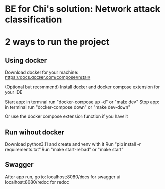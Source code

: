 # BE for Chi's solution: Network attack classification

# 2 ways to run the project
## Using docker
Download docker for your machine: https://docs.docker.com/compose/install/

(Optional but recommend) Install docker and docker compose extension for your IDE

Start app: in terminal run "docker-compose up -d" or "make dev"
Stop app: in terminal run "docker-compose down" or "make dev-down"

Or use the docker compose extension function if you have it

## Run wihout docker

Download python3.11 and create and venv with it
Run "pip install -r requirements.txt"
Run "make start-reload" or "make start"

## Swagger
After app run, go to:
localhost:8080/docs for swagger ui
localhost:8080/redoc for redoc
